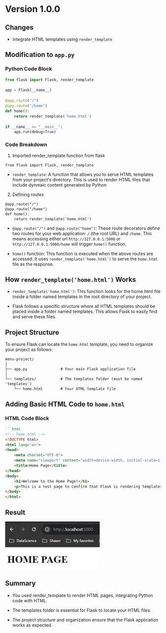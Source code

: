 # Version 1.0.0

## Changes
- Integrate HTML templates using `render_template`

## Modification to `app.py`

### Python Code Block
```python
from flask import Flask, render_template

app = Flask(__name__)

@app.route("/")
@app.route("/home")
def home():
    return render_template('home.html')

if __name__ == "__main__":
    app.run(debug=True)

```
### Code Breakdown
1. Imported render_template function from flask

```
from flask import Flask, render_template
```

- `render_template`: A function that allows you to serve HTML templates from your project's directory.  This is used to render HTML files that include dynmaic content generated by Python

2. Defining routes

```
@app.route("/")
@app.route("/home")
def home():
    return render_template('home.html')

```

- `@app.route("/")` and `@app.route("home")`: These route decorators define two routes for your web application: `/` (the root URL) and `/home`. This means accessing either url `http://127.0.0.1:5000` or `http://127.0.0.1:5000/home` will trigger `home()` function.

- `home()` function:  This function is executed when the above routes are accessed.  It uses `render_template('home.html')` to serve the `home.html` file as the response.

## How `render_template('home.html')` Works

- `render_template('home.html')`: This function looks for the home.html file inside a folder named templates in the root directory of your project.

- Flask follows a specific structure where all HTML templates should be placed inside a folder named templates. This allows Flask to easily find and serve these files.

## Project Structure

To ensure Flask can locate the `home.html` template, you need to organize your project as follows:

```
menu-project/
│
├── app.py               # Your main Flask application file
│
└── templates/           # The templates folder (must be named 'templates')
    └── home.html        # Your HTML template file

```

## Adding Basic HTML Code to `home.html`

### HTML Code Block
```markdown
```html
<!-- home.html -->
<!DOCTYPE html>
<html lang="en">
<head>
    <meta charset="UTF-8">
    <meta name="viewport" content="width=device-width, initial-scale=1.0">
    <title>Home Page</title>
</head>
<body>
    <h1>Welcome to the Home Page!</h1>
    <p>This is a test page to confirm that Flask is rendering templates correctly.</p>
</body>
</html>
```

## Result
![v-1-0-0_result.png](./images/v-1-0-0_result.png)

## Summary

- You used render_template to render HTML pages, integrating Python code with HTML.

- The templates folder is essential for Flask to locate your HTML files.

- The project structure and organization ensure that the Flask application works as expected.


